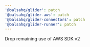```yaml
---
'@balsahq/glider': patch
'@balsahq/glider-aws': patch
'@balsahq/glider-connectors': patch
'@balsahq/glider-runner': patch
---
```


Drop remaining use of AWS SDK v2
